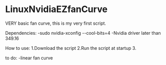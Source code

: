 # LinuxNvidiaEZfanCurve

VERY basic fan curve, this is my very first script.

Dependencies:
-sudo nvidia-xconfig --cool-bits=4
-Nvidia driver later than 349.16

How to use:
1.Download the script
2.Run the script at startup
3.


to do:
-linear fan curve
